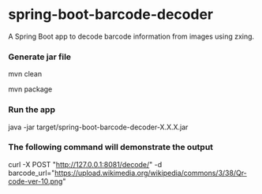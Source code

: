# spring-boot-barcode-decoder
A Spring Boot app to decode barcode information from images using zxing.

### Generate jar file
mvn clean

mvn package

### Run the app
java -jar target/spring-boot-barcode-decoder-X.X.X.jar

### The following command will demonstrate the output
curl -X POST "http://127.0.0.1:8081/decode/" -d barcode_url="https://upload.wikimedia.org/wikipedia/commons/3/38/Qr-code-ver-10.png"
